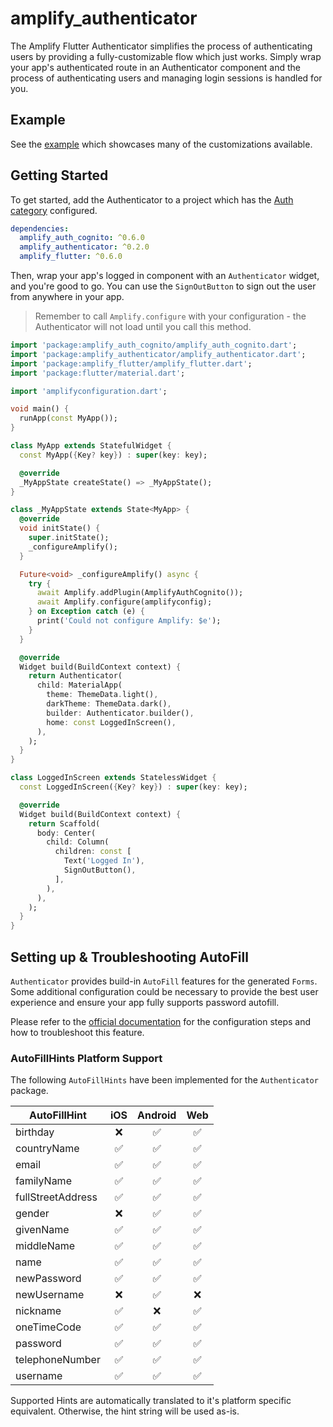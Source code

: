 # amplify_authenticator

The Amplify Flutter Authenticator simplifies the process of authenticating users by providing a fully-customizable flow which just works. Simply wrap your app's authenticated route in an Authenticator component and the process of authenticating users and managing login sessions is handled for you.

## Example

See the [example](https://github.com/aws-amplify/amplify-flutter/tree/release-candidate/packages/amplify_authenticator/example) which showcases many of the customizations available.

## Getting Started

To get started, add the Authenticator to a project which has the [Auth category](https://docs.amplify.aws/lib/auth/getting-started/q/platform/flutter/) configured.

```yaml
dependencies:
  amplify_auth_cognito: ^0.6.0
  amplify_authenticator: ^0.2.0
  amplify_flutter: ^0.6.0
```

Then, wrap your app's logged in component with an `Authenticator` widget, and you're good to go. You can use the `SignOutButton` to sign out the user from anywhere in your app.

> Remember to call `Amplify.configure` with your configuration - the Authenticator will not load until you call this method.

```dart
import 'package:amplify_auth_cognito/amplify_auth_cognito.dart';
import 'package:amplify_authenticator/amplify_authenticator.dart';
import 'package:amplify_flutter/amplify_flutter.dart';
import 'package:flutter/material.dart';

import 'amplifyconfiguration.dart';

void main() {
  runApp(const MyApp());
}

class MyApp extends StatefulWidget {
  const MyApp({Key? key}) : super(key: key);

  @override
  _MyAppState createState() => _MyAppState();
}

class _MyAppState extends State<MyApp> {
  @override
  void initState() {
    super.initState();
    _configureAmplify();
  }

  Future<void> _configureAmplify() async {
    try {
      await Amplify.addPlugin(AmplifyAuthCognito());
      await Amplify.configure(amplifyconfig);
    } on Exception catch (e) {
      print('Could not configure Amplify: $e');
    }
  }

  @override
  Widget build(BuildContext context) {
    return Authenticator(
      child: MaterialApp(
        theme: ThemeData.light(),
        darkTheme: ThemeData.dark(),
        builder: Authenticator.builder(),
        home: const LoggedInScreen(),
      ),
    );
  }
}

class LoggedInScreen extends StatelessWidget {
  const LoggedInScreen({Key? key}) : super(key: key);

  @override
  Widget build(BuildContext context) {
    return Scaffold(
      body: Center(
        child: Column(
          children: const [
            Text('Logged In'),
            SignOutButton(),
          ],
        ),
      ),
    );
  }
}
```

## Setting up & Troubleshooting AutoFill

`Authenticator` provides build-in `AutoFill` features for the generated `Forms`. Some additional configuration could be necessary to provide the best user experience and ensure your app fully supports password autofill.

Please refer to the [official documentation](https://api.flutter.dev/flutter/material/TextField/autofillHints.html) for the configuration steps and how to troubleshoot this feature.

### AutoFillHints Platform Support

The following `AutoFillHints` have been implemented for the `Authenticator` package. 

| AutoFillHint | iOS | Android | Web |
| ------------ | :-: | :-----: | :-: |
| birthday | ❌ |	✅ |	✅ |
| countryName | ✅ |	✅ |	✅ |
| email | ✅ |	✅ |	✅ |
| familyName | ✅ |	✅ |	✅ |
| fullStreetAddress | ✅ |	✅ |	✅ |
| gender | ❌ |	✅ |	✅ |
| givenName | ✅ |	✅ |	✅ |
| middleName | ✅ |	✅ |	✅ |
| name | ✅ |	✅ |	✅ |
| newPassword | ✅ |	✅ |	✅ |
| newUsername | ❌ |	✅ |	❌ |
| nickname | ✅ |	❌ |	✅ |
| oneTimeCode | ✅ |	✅ |	✅ |
| password | ✅ |	✅ |	✅ |
| telephoneNumber | ✅ |	✅ |	✅ |
| username | ✅ |	✅ |	✅ |

Supported Hints are automatically translated to it's platform specific equivalent. Otherwise, the hint string will be used as-is.